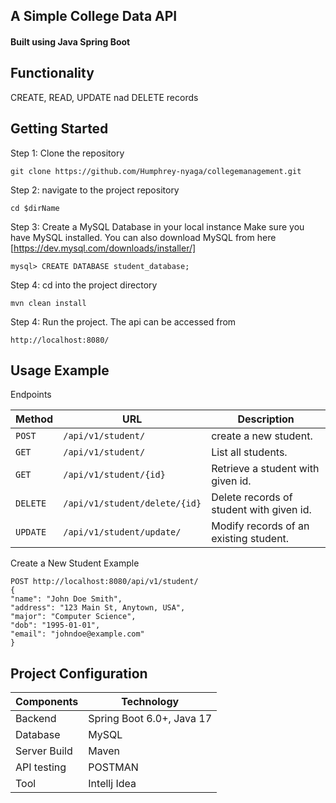 ## A Simple College Data API

#### Built using Java Spring Boot

## Functionality
CREATE, READ, UPDATE nad DELETE records

## Getting Started
Step 1: Clone the repository
```
git clone https://github.com/Humphrey-nyaga/collegemanagement.git
```
Step 2: navigate to the project repository
```
cd $dirName
```

Step 3: Create a MySQL Database in your local instance
Make sure you have MySQL installed.
You can also download MySQL from here [https://dev.mysql.com/downloads/installer/]
```
mysql> CREATE DATABASE student_database;
```

Step 4: cd into the project directory
```
mvn clean install
```
Step 4: Run the project.
The api can be accessed from
```
http://localhost:8080/
```
## Usage Example
Endpoints

| Method   | URL                       | Description                             |
|----------|---------------------------|-----------------------------------------|
| `POST`   | `/api/v1/student/`        | create a new student.                   |
| `GET`    | `/api/v1/student/`        | List all students.                      |
| `GET`    | `/api/v1/student/{id}`    | Retrieve a student with given id.       |
| `DELETE` | `/api/v1/student/delete/{id}` | Delete records of student with given id.|
| `UPDATE` | `/api/v1/student/update/` | Modify records of an existing student.  |


Create a New Student Example
```
POST http://localhost:8080/api/v1/student/
{
"name": "John Doe Smith",
"address": "123 Main St, Anytown, USA",
"major": "Computer Science",
"dob": "1995-01-01",
"email": "johndoe@example.com"
}

``` 

## Project Configuration

| Components        | Technology        | 
   |-------------------|-------------------|
| Backend           | Spring Boot 6.0+, Java 17 | 
| Database          | MySQL             |  
| Server Build      | Maven             |
| API testing       | POSTMAN           |
| Tool              | Intellj Idea      |
   
